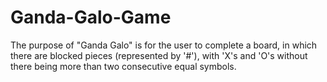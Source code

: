 # Ganda-Galo-Game
The purpose of "Ganda Galo" is for the user to complete a board, in which there are blocked pieces (represented by '#'), with 'X's and 'O's without there being more than two consecutive equal symbols. 
